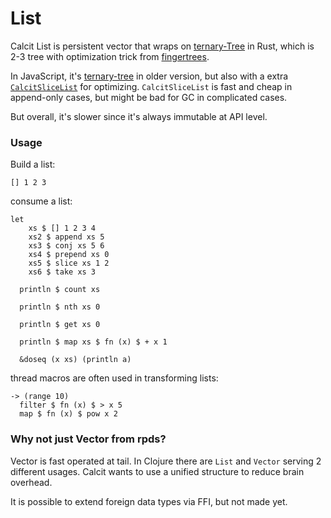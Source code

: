 # List

Calcit List is persistent vector that wraps on [ternary-Tree](https://github.com/calcit-lang/ternary-tree.rs) in Rust, which is 2-3 tree with optimization trick from [fingertrees](https://en.wikipedia.org/wiki/Finger_tree).

In JavaScript, it's [ternary-tree](https://github.com/calcit-lang/ternary-tree.ts) in older version, but also with a extra [`CalcitSliceList`](https://github.com/calcit-lang/calcit/blob/main/ts-src/js-list.ts#L112) for optimizing. `CalcitSliceList` is fast and cheap in append-only cases, but might be bad for GC in complicated cases.

But overall, it's slower since it's always immutable at API level.

### Usage

Build a list:

```cirru
[] 1 2 3
```

consume a list:

```cirru
let
    xs $ [] 1 2 3 4
    xs2 $ append xs 5
    xs3 $ conj xs 5 6
    xs4 $ prepend xs 0
    xs5 $ slice xs 1 2
    xs6 $ take xs 3

  println $ count xs

  println $ nth xs 0

  println $ get xs 0

  println $ map xs $ fn (x) $ + x 1

  &doseq (x xs) (println a)
```

thread macros are often used in transforming lists:

```cirru
-> (range 10)
  filter $ fn (x) $ > x 5
  map $ fn (x) $ pow x 2
```

### Why not just Vector from rpds?

Vector is fast operated at tail. In Clojure there are `List` and `Vector` serving 2 different usages. Calcit wants to use a unified structure to reduce brain overhead.

It is possible to extend foreign data types via FFI, but not made yet.

